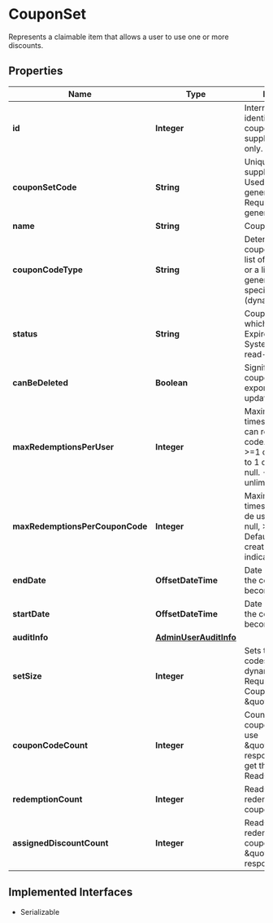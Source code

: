 

# CouponSet

Represents a claimable item that allows a user to use one or more discounts.

## Properties

| Name | Type | Description | Notes |
|------------ | ------------- | ------------- | -------------|
|**id** | **Integer** | Internal unique identifier of the couponset. System-supplied and read-only. |  [optional] |
|**couponSetCode** | **String** | Unique tenant supplied identifier.  Used as the prefix for generated sets.  Required  System generated if left null. |  [optional] |
|**name** | **String** | CouponSet Name |  |
|**couponCodeType** | **String** | Determines if the coupon is a persisted list of codes (static) or a list based on generated specification  (dynamic). |  [optional] |
|**status** | **String** | CouponSet status which can be: Active, Expired,  Inactive  System-supplied and read-only. |  [optional] |
|**canBeDeleted** | **Boolean** | Signifies that the coupon has not been exported and can be updated  ReadOnly |  [optional] |
|**maxRedemptionsPerUser** | **Integer** | Maximum number of times any single user can redeem any code.  Must be null, &gt;&#x3D;1 or -1.  Defaults to 1 on creation if null.  -1 indicates unlimited. |  [optional] |
|**maxRedemptionsPerCouponCode** | **Integer** | Maximum number of times any code can de used.  Must be null, &gt;&#x3D;1 or -1.  Defaults to 1 on creation if null.  -1 indicates unlimited. |  [optional] |
|**endDate** | **OffsetDateTime** | Date and time that the coupon codes becomes expired |  [optional] |
|**startDate** | **OffsetDateTime** | Date and time that the coupon codes becomes active |  [optional] |
|**auditInfo** | [**AdminUserAuditInfo**](AdminUserAuditInfo.md) |  |  [optional] |
|**setSize** | **Integer** | Sets the number of codes to generate for dynamic coupons  Required when CouponCodeType is \&quot;Dynamic\&quot; |  [optional] |
|**couponCodeCount** | **Integer** | Count of associated couponCodes.  Must use \&quot;counts\&quot; response group to get this value  ReadOnly |  [optional] |
|**redemptionCount** | **Integer** | ReadOnly count of all redemptions for this coupon set. |  [optional] |
|**assignedDiscountCount** | **Integer** | ReadOnly sum of all redemptions for this coupon.  Use \&quot;counts\&quot; response group. |  [optional] |


## Implemented Interfaces

* Serializable


